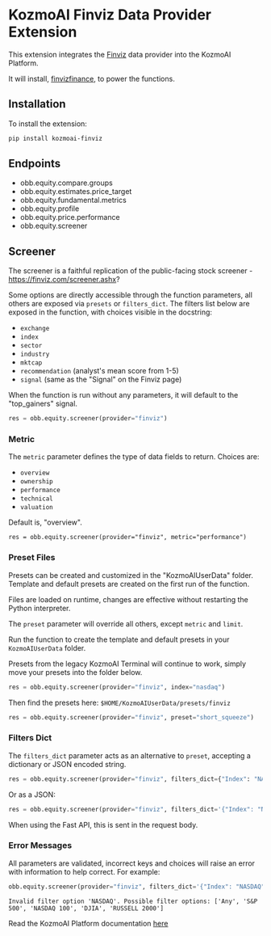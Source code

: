 # KozmoAI Finviz Data Provider Extension

This extension integrates the [Finviz](https://finviz.com/) data provider into the KozmoAI Platform.

It will install, [finvizfinance](https://github.com/lit26/finvizfinance/), to power the functions.

## Installation

To install the extension:

```bash
pip install kozmoai-finviz
```

## Endpoints

- obb.equity.compare.groups
- obb.equity.estimates.price_target
- obb.equity.fundamental.metrics
- obb.equity.profile
- obb.equity.price.performance
- obb.equity.screener

## Screener

The screener is a faithful replication of the public-facing stock screener - https://finviz.com/screener.ashx?

Some options are directly accessible through the function parameters, all others are exposed via `presets` or `filters_dict`.
The filters list below are exposed in the function, with choices visible in the docstring:

- `exchange`
- `index`
- `sector`
- `industry`
- `mktcap`
- `recommendation` (analyst's mean score from 1-5)
- `signal` (same as the "Signal" on the Finviz page)

When the function is run without any parameters, it will default to the "top_gainers" signal.

```python
res = obb.equity.screener(provider="finviz")
```

### Metric

The `metric` parameter defines the type of data fields to return. Choices are:

- `overview`
- `ownership`
- `performance`
- `technical`
- `valuation`

Default is, "overview".

```
res = obb.equity.screener(provider="finviz", metric="performance")
```

### Preset Files

Presets can be created and customized in the "KozmoAIUserData" folder. Template and default presets are created on the first run of the function.

Files are loaded on runtime, changes are effective without restarting the Python interpreter.

The `preset` parameter will override all others, except `metric` and `limit`.

Run the function to create the template and default presets in your `KozmoAIUserData` folder.

Presets from the legacy KozmoAI Terminal will continue to work, simply move your presets into the folder below.

```python
res = obb.equity.screener(provider="finviz", index="nasdaq")
```

Then find the presets here: `$HOME/KozmoAIUserData/presets/finviz`

```python
res = obb.equity.screener(provider="finviz", preset="short_squeeze")
```

### Filters Dict

The `filters_dict` parameter acts as an alternative to `preset`, accepting a dictionary or JSON encoded string.

```python
res = obb.equity.screener(provider="finviz", filters_dict={"Index": "NASDAQ 100"})
```

Or as a JSON:

```python
res = obb.equity.screener(provider="finviz", filters_dict='{"Index": "NASDAQ 100"}')
```

When using the Fast API, this is sent in the request body.

### Error Messages

All parameters are validated, incorrect keys and choices will raise an error with information to help correct. For example:

```python
obb.equity.screener(provider="finviz", filters_dict='{"Index": "NASDAQ"}')
```

```console
Invalid filter option 'NASDAQ'. Possible filter options: ['Any', 'S&P 500', 'NASDAQ 100', 'DJIA', 'RUSSELL 2000']
```

Read the KozmoAI Platform documentation [here](https://docs.kozmoai.co)
